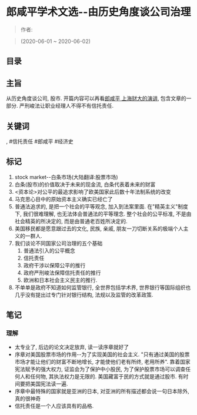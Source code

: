 # 郎咸平学术文选\-\-由历史角度谈公司治理

> 作者:

> (2020-06-01 \~ 2020-06-02)


## 目录

## 主旨
从历史角度谈公司, 股市. 开篇内容可以再看[郎咸平 上海财大的演讲](https://youtu.be/ozj-jQ9NtmU), 包含文章的一部分. 严刑峻法让职业经理人不得不有信托责任.

## 关键词
, #信托责任 #郎咸平 #经济史

## 标记
1. stock market\-\-白条市场\(大陆翻译:股票市场\)
2. 白条\(股市\)的价值取决于未来的现金流, 白条代表着未来的财富
3. <资本论>对公平的最追求影响了欧美国家此后数十年法制系统的改变
4. 马克思心目中的原始资本主义确实已经亡了
5. 普通法追求的, 是把一个社会的平等观念, 加入到法案里面. 在"精英主义"制度下, 我们很难理解, 也无法体会普通法的平等理念. 整个社会的公平标准, 不是由社会精英的所决定的, 而是由普通老百姓所决定的.
6. 美国移民都是愿意跟过去的文化, 民族, 亲戚, 朋友一刀切断关系的极端个人主义的一群人.
7. 我们谈论不同国家公司治理的五个基础
    1. 普通法引入的公平概念
    2. 信托责任
    3. 政府干涉以保障公平的推行
    4. 政府严刑峻法保障信托责任的推行
    5. 欧洲和日本社会主义民主的推行.
8. 不单单是政府不知道如何监管银行, 全世界包括学术界, 世界银行等国际组织也几乎没有提出过专门针对银行结构, 法规以及监管的改革政策.


## 笔记
### 理解
* 太专业了, 后边的论文决定放弃, 读一读序章就好了
* 序章对美国股票市场的作用\-\-为了实现美国的社会主义. "只有通过美国的股票市场才能让他们的财富不断地增长, 才能使他们老有所终, 老用所养". 靠着国家宪法赋予的强大权力, 证监会为了保护中小股民, 为了保护股票市场可以调查任何人和任何物, 其执法权力是无限的. 美国藏富于民的方式就是通过股市. 有时间要把美国宪法读一遍.
* 序章中最特殊的国家就是亚洲的日本, 对亚洲的所有描述都会说一句日本除外, 真的很神奇
* 信托责任是一个人应该具有的品格.
